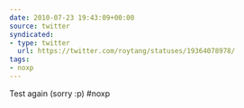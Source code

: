 ```yaml
---
date: 2010-07-23 19:43:09+00:00
source: twitter
syndicated:
- type: twitter
  url: https://twitter.com/roytang/statuses/19364078978/
tags:
- noxp
---
```


Test again (sorry :p) #noxp